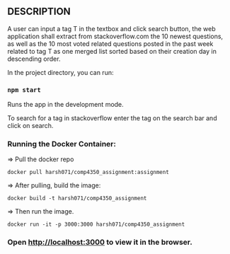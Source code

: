 ## DESCRIPTION
A user can input a tag T in the textbox and click search button, the web application shall extract from stackoverflow.com the 10 newest questions, as well as the 10 most voted related questions posted in the past week related to tag T as one merged list sorted based on their creation day in descending order. 

In the project directory, you can run:
### `npm start`

Runs the app in the development mode.

To search for a tag in stackoverflow enter the tag on the search bar and click on search. 

### Running the Docker Container:

=> Pull the docker repo

`docker pull harsh071/comp4350_assignment:assignment`

=> After pulling, build the image: 

`docker build -t harsh071/comp4350_assignment`

=> Then run the image. 

`docker run -it -p 3000:3000 harsh071/comp4350_assignment`


### Open [http://localhost:3000](http://localhost:3000) to view it in the browser.
